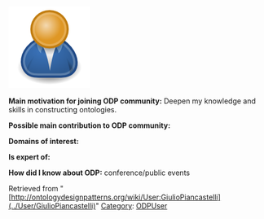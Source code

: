[![Image:ODPUser.png](../images/a/a6/ODPUser.png)](../Image/ODPUser.png "Image:ODPUser.png")




  





__Main motivation for joining ODP community:__ Deepen my knowledge and skills in constructing ontologies.


__Possible main contribution to ODP community:__


__Domains of interest:__


  



__Is expert of:__


  

__How did I know about ODP:__ conference/public events






Retrieved from "[http://ontologydesignpatterns.org/wiki/User:GiulioPiancastelli](../User/GiulioPiancastelli)"
 [Category](http://ontologydesignpatterns.org/wiki/Special:Categories "Special:Categories"): [ODPUser](../Category/ODPUser "Category:ODPUser")